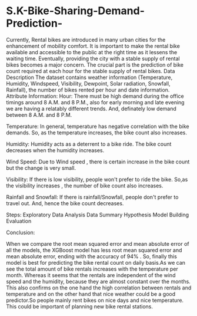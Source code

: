# S.K-Bike-Sharing-Demand-Prediction-
Currently, Rental bikes are introduced in many urban cities for the enhancement of mobility comfort. It is important to make the rental bike available and accessible to the public at the right time as it lessens the waiting time. Eventually, providing the city with a stable supply of rental bikes becomes a major concern. The crucial part is the prediction of bike count required at each hour for the stable supply of rental bikes.
Data Description
The dataset contains weather information (Temperature, Humidity, Windspeed, Visibility, Dewpoint, Solar radiation, Snowfall, Rainfall), the number of bikes rented per hour and date information.
Attribute Information:
Hour:
There must be high demand during the office timings around 8 A.M. and 8 P.M., also for early morning and late evening we are having a relatably different trends. And, definately low demand between 8 A.M. and 8 P.M.

Temperature:
In general, temperature has negative correlation with the bike demands. So, as the temperature increases, the bike count also increases.

Humidity:
Humidity acts as a deterrent to a bike ride. The bike count decreases when the humidity increases.   

Wind Speed:
Due to Wind speed , there is certain increase in the bike count but the change is very small.

Visibility:
If there is low visibility, people won't prefer to ride the bike. So,as the visibility increases , the number of bike count also increases.

Rainfall and Snowfall:
If there is rainfall/Snowfall, people don't prefer to travel out. And, hence the bike count decreases.

Steps:
Exploratory Data Analysis
Data Summary
Hypothesis
Model Building
Evaluation

Conclusion:

When we compare the root mean squared error and mean absolute error of all the models, the XGBoost model has less root mean squared error and mean absolute error, ending with the accuracy of 94% . So, finally this model is best for predicting the bike rental count on daily basis.As we can see the total amount of bike rentals increases with the temperature per month. Whereas it seems that the rentals are independent of the wind speed and the humidity, because they are almost constant over the months. This also confirms on the one hand the high correlation between rentals and temperature and on the other hand that nice weather could be a good predictor.So people mainly rent bikes on nice days and nice temperature. This could be important of planning new bike rental stations.
